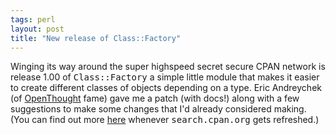 ```yaml
---
tags: perl
layout: post
title: "New release of Class::Factory"
---
```




Winging its way around the super highspeed secret secure CPAN network is release 1.00 of <tt>Class::Factory</tt> a simple little module that makes it easier to create different classes of objects depending on a type. Eric Andreychek (of <a href="http://www.openthought.net/">OpenThought</a> fame) gave me a patch (with docs!) along with a few suggestions to make some changes that I'd already considered making. (You can find out more <a href="http://search.cpan.org/author/CWINTERS/Class-Factory-1.00/">here</a> whenever <tt>search.cpan.org</tt> gets refreshed.)


